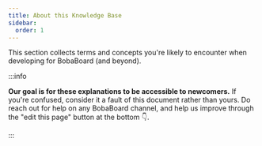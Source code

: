 ```yaml
---
title: About this Knowledge Base
sidebar:
  order: 1
---
```


This section collects terms and concepts you're likely to encounter when
developing for BobaBoard (and beyond).

:::info

**Our goal is for these explanations to be accessible to newcomers.** If you're
confused, consider it a fault of this document rather than yours. Do reach out
for help on any BobaBoard channel, and help us improve through the "edit this
page" button at the bottom 👇.

:::
